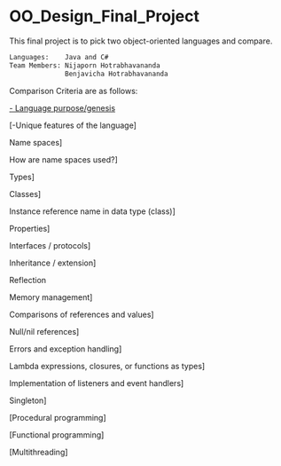 # OO_Design_Final_Project
This final project is to pick two object-oriented languages and compare.
```sh
Languages:    Java and C#
Team Members: Nijaporn Hotrabhavananda 
              Benjavicha Hotrabhavananda
```

Comparison Criteria are as follows: 

[- Language purpose/genesis](purposes.md)

[-Unique features of the language]
 
Name spaces]

How are name spaces used?]

Types]

Classes]

Instance reference name in data type (class)]

Properties]
 
Interfaces / protocols]

Inheritance / extension]

Reflection

Memory management]

Comparisons of references and values]

Null/nil references]

Errors and exception handling]

Lambda expressions, closures, or functions as types]

Implementation of listeners and event handlers]

Singleton]

[Procedural programming]

[Functional programming]

[Multithreading]
